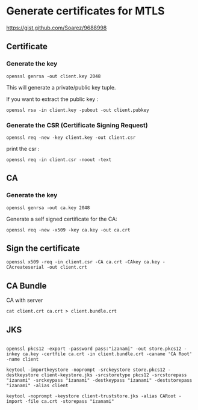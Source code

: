 # Generate certificates for MTLS

https://gist.github.com/Soarez/9688998

## Certificate 

### Generate the key 

```
openssl genrsa -out client.key 2048
```

This will generate a private/public key tuple.

If you want to extract the public key :
 
```
openssl rsa -in client.key -pubout -out client.pubkey
```

### Generate the CSR (Certificate Signing Request)

```
openssl req -new -key client.key -out client.csr
```

print the csr : 

```
openssl req -in client.csr -noout -text
```


## CA 

### Generate the key 

```
openssl genrsa -out ca.key 2048
```

Generate a self signed certificate for the CA:

```
openssl req -new -x509 -key ca.key -out ca.crt
```

## Sign the certificate 

``` 
openssl x509 -req -in client.csr -CA ca.crt -CAkey ca.key -CAcreateserial -out client.crt
```

## CA Bundle 

CA with server 

```
cat client.crt ca.crt > client.bundle.crt
```

## JKS 

```

openssl pkcs12 -export -password pass:"izanami" -out store.pkcs12 -inkey ca.key -certfile ca.crt -in client.bundle.crt -caname 'CA Root' -name client

keytool -importkeystore -noprompt -srckeystore store.pkcs12 -destkeystore client-keystore.jks -srcstoretype pkcs12 -srcstorepass "izanami" -srckeypass "izanami" -destkeypass "izanami" -deststorepass "izanami" -alias client

keytool -noprompt -keystore client-truststore.jks -alias CARoot -import -file ca.crt -storepass "izanami"

```